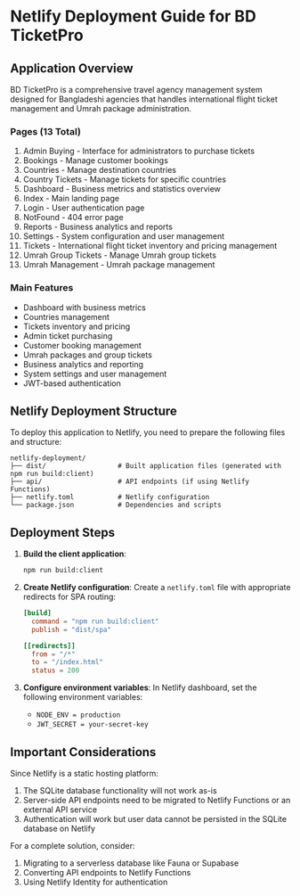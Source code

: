 # Netlify Deployment Guide for BD TicketPro

## Application Overview

BD TicketPro is a comprehensive travel agency management system designed for Bangladeshi agencies that handles international flight ticket management and Umrah package administration.

### Pages (13 Total)
1. Admin Buying - Interface for administrators to purchase tickets
2. Bookings - Manage customer bookings
3. Countries - Manage destination countries
4. Country Tickets - Manage tickets for specific countries
5. Dashboard - Business metrics and statistics overview
6. Index - Main landing page
7. Login - User authentication page
8. NotFound - 404 error page
9. Reports - Business analytics and reports
10. Settings - System configuration and user management
11. Tickets - International flight ticket inventory and pricing management
12. Umrah Group Tickets - Manage Umrah group tickets
13. Umrah Management - Umrah package management

### Main Features
- Dashboard with business metrics
- Countries management
- Tickets inventory and pricing
- Admin ticket purchasing
- Customer booking management
- Umrah packages and group tickets
- Business analytics and reporting
- System settings and user management
- JWT-based authentication

## Netlify Deployment Structure

To deploy this application to Netlify, you need to prepare the following files and structure:

```
netlify-deployment/
├── dist/                  # Built application files (generated with npm run build:client)
├── api/                   # API endpoints (if using Netlify Functions)
├── netlify.toml           # Netlify configuration
└── package.json           # Dependencies and scripts
```

## Deployment Steps

1. **Build the client application**:
   ```bash
   npm run build:client
   ```

2. **Create Netlify configuration**:
   Create a `netlify.toml` file with appropriate redirects for SPA routing:
   ```toml
   [build]
     command = "npm run build:client"
     publish = "dist/spa"
   
   [[redirects]]
     from = "/*"
     to = "/index.html"
     status = 200
   ```

3. **Configure environment variables**:
   In Netlify dashboard, set the following environment variables:
   - `NODE_ENV = production`
   - `JWT_SECRET = your-secret-key`

## Important Considerations

Since Netlify is a static hosting platform:
1. The SQLite database functionality will not work as-is
2. Server-side API endpoints need to be migrated to Netlify Functions or an external API service
3. Authentication will work but user data cannot be persisted in the SQLite database on Netlify

For a complete solution, consider:
1. Migrating to a serverless database like Fauna or Supabase
2. Converting API endpoints to Netlify Functions
3. Using Netlify Identity for authentication